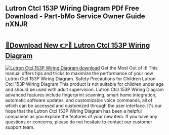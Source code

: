 ## Lutron Ctcl 153P Wiring Diagram PDf Free Download - Part-bMo Service Owner Guide nXNJR

# <h2><a href="http://dfmdyzg.blite.top/?on=Lutron+Ctcl+153P+Wiring+Diagram">🔗Download New 👉🔴 Lutron Ctcl 153P Wiring Diagram</a></h2>

[![Lutron Ctcl 153P Wiring Diagram download](https://i.imgur.com/lujVjoI.png)](http://dfmdyzg.blite.top/?on=Lutron+Ctcl+153P+Wiring+Diagram)
Get the Most Out of It! This manual offers tips and tricks to maximize the performance of your new Lutron Ctcl 153P Wiring Diagram. Safety Precautions for Children Lutron Ctcl 153P Wiring Diagram This product is not suitable for children under age and should be used with adult supervision. Lutron Ctcl 153P Wiring Diagram advanced features include fingerprint scanning, smart home integration, automatic software updates, and customizable voice commands, all of which can be accessed and customized through the user interface. It's our hope that the Lutron Ctcl 153P Wiring Diagram has been a helpful companion as you explore the features of your new item. If you have any questions or concerns, please do not hesitate to contact our customer support team.
